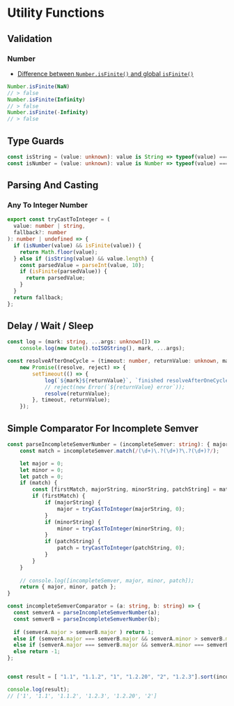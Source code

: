 # Utility Functions

## Validation
### Number
- [Difference between `Number.isFinite()` and global `isFinite()`](https://developer.mozilla.org/en-US/docs/Web/JavaScript/Reference/Global_Objects/Number/isFinite#difference_between_number.isfinite_and_global_isfinite)
```ts
Number.isFinite(NaN)
// > false
Number.isFinite(Infinity)
// > false
Number.isFinite(-Infinity)
// > false
```

## Type Guards
```ts
const isString = (value: unknown): value is String => typeof(value) === "string";
const isNumber = (value: unknown): value is Number => typeof(value) === "number";
```

## Parsing And Casting
### Any To Integer Number
```ts
export const tryCastToInteger = (
  value: number | string,
  fallback?: number
): number | undefined => {
  if (isNumber(value) && isFinite(value)) {
    return Math.floor(value);
  } else if (isString(value) && value.length) {
    const parsedValue = parseInt(value, 10);
    if (isFinite(parsedValue)) {
      return parsedValue;
    }
  }
  return fallback;
};
```

## Delay / Wait / Sleep
```ts
const log = (mark: string, ...args: unknown[]) => 
    console.log(new Date().toISOString(), mark, ...args);

const resolveAfterOneCycle = (timeout: number, returnValue: unknown, mark: string) => 
    new Promise((resolve, reject) => {
        setTimeout(() => {
            log(`${mark}${returnValue}`, `finished resolveAfterOneCycle(${timeout}, ${returnValue})`);
            // reject(new Error(`${returnValue} error`));
            resolve(returnValue);
        }, timeout, returnValue);
    });
```

## Simple Comparator For Incomplete Semver
```ts
const parseIncompleteSemverNumber = (incompleteSemver: string): { major: number, minor: number, patch: number } => {
    const match = incompleteSemver.match(/(\d+)\.?(\d+)?\.?(\d+)?/);

    let major = 0;
    let minor = 0;
    let patch = 0;
    if (match) {
        const [firstMatch, majorString, minorString, patchString] = match;
        if (firstMatch) {
            if (majorString) {
                major = tryCastToInteger(majorString, 0);
            } 
            if (minorString) {
                minor = tryCastToInteger(minorString, 0);
            } 
            if (patchString) {
                patch = tryCastToInteger(patchString, 0);
            }
        }
    }
    
    // console.log([incompleteSemver, major, minor, patch]);
    return { major, minor, patch };
}

const incompleteSemverComparator = (a: string, b: string) => {
  const semverA = parseIncompleteSemverNumber(a);
  const semverB = parseIncompleteSemverNumber(b);
  
  if (semverA.major > semverB.major ) return 1;
  else if (semverA.major === semverB.major && semverA.minor > semverB.minor ) return 1;
  else if (semverA.major === semverB.major && semverA.minor === semverB.minor && semverA.patch > semverB.patch ) return 1;
  else return -1;
};


const result = [ "1.1", "1.1.2", "1", "1.2.20", "2", "1.2.3"].sort(incompleteSemverComparator)

console.log(result);
// ['1', '1.1', '1.1.2', '1.2.3', '1.2.20', '2']
```
